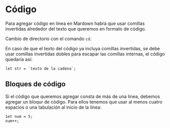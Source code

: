# Código

Para agregar código en línea en Mardown habrá que usar comillas invertidas alrededor del texto que queremos en formato de código.

Cambio de directorio con el comando `cd`.

En caso de que el texto del código ya incluya comillas invertidas, se debe usar comillas invertidas dobles para escapar las comillas internas, el código quedaría así: 

``let str = `texto de la cadena`;``

## Bloques de código

Si el código que queremos agregar consta de más de una línea, debemos agregar un bloqur de código. Para ellos tenemos que usar al menos cuatro espacios o una tabulación al inicio de la línea:

    1et num = 5;
    num++;

